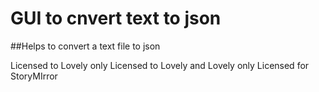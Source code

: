GUI to cnvert text to json
==========================
##Helps to convert a text file to json

Licensed to Lovely only
Licensed to Lovely and Lovely only
Licensed for StoryMIrror
